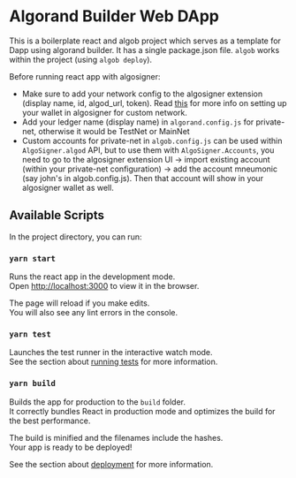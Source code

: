 # Algorand Builder Web DApp

This is a boilerplate react and algob project which serves as a template for Dapp using algorand builder. It has a single package.json file. `algob` works within the project (using `algob deploy`).

Before running react app with algosigner:
- Make sure to add your network config to the algosigner extension (display name, id, algod_url, token). Read [this](https://github.com/PureStake/algosigner#custom-networks) for more info on setting up your wallet in algosigner for custom network.
- Add your ledger name (display name) in `algorand.config.js` for private-net, otherwise it would be TestNet or MainNet
- Custom accounts for private-net in `algob.config.js` can be used within `AlgoSigner.algod` API, but to use them with `AlgoSigner.Accounts`, you need to go to the algosigner extension UI -> import existing account (within your private-net configuration) -> add the account mneumonic (say john's in algob.config.js). Then that account will show in your algosigner wallet as well.

## Available Scripts

In the project directory, you can run:

### `yarn start`

Runs the react app in the development mode.\
Open [http://localhost:3000](http://localhost:3000) to view it in the browser.

The page will reload if you make edits.\
You will also see any lint errors in the console.

### `yarn test`

Launches the test runner in the interactive watch mode.\
See the section about [running tests](https://facebook.github.io/create-react-app/docs/running-tests) for more information.

### `yarn build`

Builds the app for production to the `build` folder.\
It correctly bundles React in production mode and optimizes the build for the best performance.

The build is minified and the filenames include the hashes.\
Your app is ready to be deployed!

See the section about [deployment](https://facebook.github.io/create-react-app/docs/deployment) for more information.
